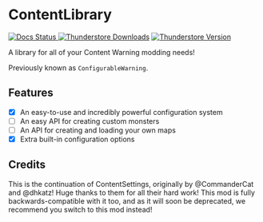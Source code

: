 # ContentLibrary

[![Docs Status](https://img.shields.io/github/actions/workflow/status/RedstoneWizard08/ConfigurableWarning/docs.yml?style=for-the-badge&label=Docs)
](https://redstonewizard08.github.io/ConfigurableWarning/)
[![Thunderstore Downloads](https://img.shields.io/thunderstore/dt/RedstoneWizard08/ConfigurableWarning?style=for-the-badge)](https://thunderstore.io/c/content-warning/p/RedstoneWizard08/ConfigurableWarning/)
[![Thunderstore Version](https://img.shields.io/thunderstore/v/RedstoneWizard08/ConfigurableWarning?style=for-the-badge)](https://thunderstore.io/c/content-warning/p/RedstoneWizard08/ConfigurableWarning/)

A library for all of your Content Warning modding needs!

Previously known as `ConfigurableWarning`.

## Features

- [x] An easy-to-use and incredibly powerful configuration system
- [ ] An easy API for creating custom monsters
- [ ] An API for creating and loading your own maps
- [x] Extra built-in configuration options

## Credits

This is the continuation of ContentSettings, originally by @CommanderCat and @dhkatz!
Huge thanks to them for all their hard work! This mod is fully backwards-compatible with
it too, and as it will soon be deprecated, we recommend you switch to this mod instead!
